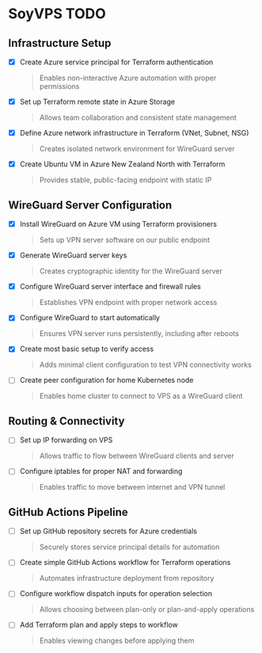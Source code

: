 # SoyVPS TODO

## Infrastructure Setup

- [x] Create Azure service principal for Terraform authentication
  > Enables non-interactive Azure automation with proper permissions

- [x] Set up Terraform remote state in Azure Storage
  > Allows team collaboration and consistent state management

- [x] Define Azure network infrastructure in Terraform (VNet, Subnet, NSG)
  > Creates isolated network environment for WireGuard server

- [x] Create Ubuntu VM in Azure New Zealand North with Terraform
  > Provides stable, public-facing endpoint with static IP

## WireGuard Server Configuration

- [x] Install WireGuard on Azure VM using Terraform provisioners
  > Sets up VPN server software on our public endpoint

- [x] Generate WireGuard server keys
  > Creates cryptographic identity for the WireGuard server

- [x] Configure WireGuard server interface and firewall rules
  > Establishes VPN endpoint with proper network access

- [x] Configure WireGuard to start automatically
  > Ensures VPN server runs persistently, including after reboots

- [x] Create most basic setup to verify access
  > Adds minimal client configuration to test VPN connectivity works

- [ ] Create peer configuration for home Kubernetes node
  > Enables home cluster to connect to VPS as a WireGuard client

## Routing & Connectivity

- [ ] Set up IP forwarding on VPS
  > Allows traffic to flow between WireGuard clients and server

- [ ] Configure iptables for proper NAT and forwarding
  > Enables traffic to move between internet and VPN tunnel

## GitHub Actions Pipeline

- [ ] Set up GitHub repository secrets for Azure credentials
  > Securely stores service principal details for automation

- [ ] Create simple GitHub Actions workflow for Terraform operations
  > Automates infrastructure deployment from repository

- [ ] Configure workflow dispatch inputs for operation selection
  > Allows choosing between plan-only or plan-and-apply operations

- [ ] Add Terraform plan and apply steps to workflow
  > Enables viewing changes before applying them
